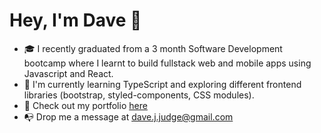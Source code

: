 # Hey, I'm Dave 👋 

* 🎓 I recently graduated from a 3 month Software Development bootcamp where I learnt to build fullstack web and mobile apps using Javascript and React.
* 🌱 I'm currently learning TypeScript and exploring different frontend libraries (bootstrap, styled-components, CSS modules).
* 🎨 Check out my portfolio [here](https://dave-judge-portfolio.netlify.app/)
* 📭 Drop me a message at dave.j.judge@gmail.com
